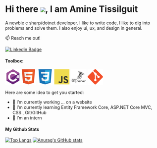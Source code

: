 # Hi there <img src="https://raw.githubusercontent.com/MartinHeinz/MartinHeinz/master/wave.gif" width="30px">, I am Amine Tissilguit
A newbie c sharp/dotnet developer. I like to write code, I like to dig into problems and solve them. I also enjoy ui, ux, and design in general.

:mailbox: Reach me out!

[![Linkedin Badge](https://img.shields.io/badge/-AmineTissilguit-0e76a8?style=flat&labelColor=0e76a8&logo=linkedin&logoColor=white)](https://www.linkedin.com/in/aminetissilguit/)

#### Toolbox:


<img src="https://github.com/devicons/devicon/blob/master/icons/csharp/csharp-original.svg" alt="c sharp log" width="50px" height="50px"/><img src="https://github.com/devicons/devicon/blob/master/icons/html5/html5-original.svg" alt="html5 log" width="50px" height="50px"/>
<img src="https://github.com/devicons/devicon/blob/master/icons/css3/css3-original.svg" alt="css3 log" width="50px" height="50px"/>
<img src="https://github.com/devicons/devicon/blob/master/icons/javascript/javascript-original.svg" alt="javascript logo" width="50px" height="50px"/>
<img src="https://github.com/devicons/devicon/blob/master/icons/microsoftsqlserver/microsoftsqlserver-plain-wordmark.svg" alt="ms sql server logo" width="50px" height="50px"/>
<img src="https://github.com/devicons/devicon/blob/master/icons/git/git-original.svg" alt="git logo" width="50px" height="50px"/>

Here are some idea to get you started:

- 🔭 I’m currently working ... on a website 
- 🌱 I’m currently learning Entity Framework Core, ASP.NET Core MVC, CSS , Git/GitHub
- 🤔 I’m an intern 



#### My Github Stats
[![Top Langs](https://github-readme-stats.vercel.app/api/top-langs/?username=aminetissilguit)](https://github.com/anuraghazra/github-readme-stats)  [![Anurag's GitHub stats](https://github-readme-stats.vercel.app/api?username=aminetissilguit)](https://github.com/anuraghazra/github-readme-stats)
